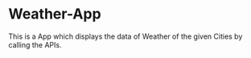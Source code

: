 # Weather-App
This is a App which displays the data of Weather of the given Cities by calling the APIs. 
